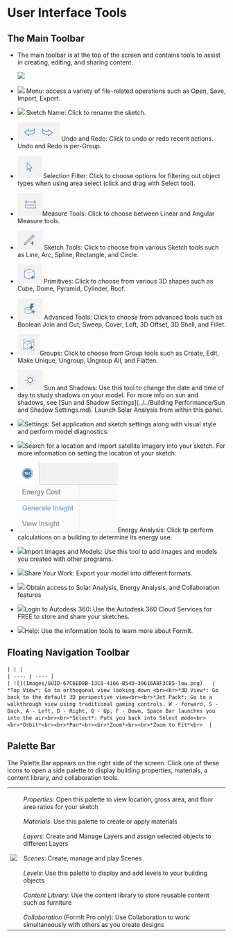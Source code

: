# User Interface Tools

## The Main Toolbar

* The main toolbar is at the top of the screen and contains tools to assist in creating, editing, and sharing content.
    
    ![](Images/GUID-20BA4556-7083-4058-8F81-FAB82111F189-low.png)

* ![](Images/GUID-04A6C825-C1EB-4092-BEF6-9C20E9428677-low.png) Menu: access a variety of file-related operations such as Open, Save, Import, Export.
* ![](Images/GUID-5B0627B2-BA61-45D0-89CC-7B2A47E34A87-low.png) Sketch Name: Click to rename the sketch.
* ![](Images/GUID-850FD972-B1C0-4755-AB04-ED8CC0076754-low.png) Undo and Redo: Click to undo or redo recent actions. Undo and Redo is per-Group.
* ![](Images/GUID-F3BAC481-B10C-4CA3-B638-C2BF842C0209-low.png) Selection Filter: Click to choose options for filtering out object types when using area select (click and drag with Select tool).
* ![](Images/GUID-CB5D154A-CF6B-43A2-8BB5-77218F594BBD-low.png)Measure Tools: Click to choose between Linear and Angular Measure tools.
* ![](Images/GUID-5436C5D2-1662-4F0D-ACC6-4CAB5CF30E83-low.png) Sketch Tools: Click to choose from various Sketch tools such as Line, Arc, Spline, Rectangle, and Circle.
* ![](Images/GUID-CF6A4EA8-13E8-4BFA-B0FA-76B01F51B364-low.png) Primitives: Click to choose from various 3D shapes such as Cube, Dome, Pyramid, Cylinder, Roof.
* ![](Images/GUID-E44FD1BC-52E8-4515-B7DB-2697AF5F66A8-low.png) Advanced Tools: Click to choose from advanced tools such as Boolean Join and Cut, Sweep, Cover, Loft, 3D Offset, 3D Shell, and Fillet.
* ![](Images/GUID-703E56FE-819D-4A29-B086-301B024C60E1-low.png)Groups: Click to choose from Group tools such as Create, Edit, Make Unique, Ungroup, Ungroup All, and Flatten.
* ![](Images/GUID-6F10FAB3-B960-418F-88DC-17E12E352986-low.png) Sun and Shadows: Use this tool to change the date and time of day to study shadows on your model. For more info on sun and shadows, see [Sun and Shadow Settings](../../Building Performance/Sun and Shadow Settings.md). Launch Solar Analysis from within this panel.
* ![](Images/GUID-F12CB419-C270-4B9C-B3C9-5E5B4099B168-low.png)Settings: Set application and sketch settings along with visual style and perform model diagnostics.
* ![](Images/GUID-7EC051BA-7A0E-4049-A3D9-7860ECD98C86-low.png)Search for a location and import satellite imagery into your sketch. For more information on setting the location of your sketch.
* ![](Images/GUID-4B5571DF-D3B2-4693-85FF-5BED468431BB-low.png)Energy Analysis: Click tp perform calculations on a building to determine its energy use.
* ![](Images/GUID-69E97DB2-B47E-4DC7-B01B-EACFE2FE9F01-low.png)Import Images and Models: Use this tool to add images and models you created with other programs.
* ![](Images/GUID-C718BBE1-F84C-4C9A-8E1B-C6A3713C3618-low.png)Share Your Work: Export your model into different formats.
* ![](Images/GUID-C3E5ACB7-C969-4959-8978-3F9A9A2C4588-low.png) Obtain access to Solar Analysis, Energy Analysis, and Collaboration features
* ![](Images/GUID-1272E029-F99F-4F39-9571-8F3D0CE8FEF0-low.png)Login to Autodesk 360: Use the Autodesk 360 Cloud Services for FREE to store and share your sketches.
* ![](Images/GUID-E5EC9B4D-7C13-44B7-ADBD-06798BE89B44-low.png)Help: Use the information tools to learn more about FormIt.

## Floating Navigation Toolbar 
    
    | | |
    | ---- | ---- |
    | ![](Images/GUID-67C6ED8B-13C8-4166-B54D-39616A8F3CB5-low.png)   |  *Top View*: Go to orthogonal view looking down <br><br>*3D View*: Go back to the default 3D perspective view<br><br>*Jet Pack*: Go to a walkthrough view using traditional gaming controls. W - forward, S - Back, A - Left, D - Right, Q - Up, F - Down, Space Bar launches you into the air<br><br>*Select*: Puts you back into Select mode<br><br>*Orbit*<br><br>*Pan*<br><br>*Zoom*<br><br>*Zoom to Fit*<br>  |



## Palette Bar

The Palette Bar appears on the right side of the screen. Click one of these icons to open a side palette to display building properties, materials, a content library, and collaboration tools.

| | |
| ---- | ---- |
| ![](Images/GUID-39317707-97A9-46F2-B8A4-76115959890F-low.png)   |   <br>*Properties*: Open this palette to view location, gross area, and floor area ratios for your sketch<br><br>*Materials*: Use this palette to create or apply materials<br><br>*Layers*: Create and Manage Layers and assign selected objects to different Layers<br><br>*Scenes*: Create, manage and play Scenes<br><br>*Levels*: Use this palette to display and add levels to your building objects<br><br>*Content Library*: Use the content library to store reusable content such as furniture<br><br>*Collaboration* (FormIt Pro only): Use Collaboration to work simultaneously with others as you create designs<br>  |

